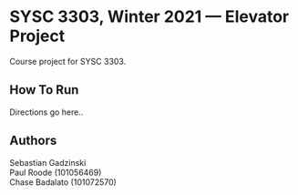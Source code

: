 # SYSC 3303, Winter 2021 &mdash; Elevator Project
Course project for SYSC 3303.

## How To Run
Directions go here..

## Authors
Sebastian Gadzinski
<br /> Paul Roode (101056469)
<br /> Chase Badalato (101072570)